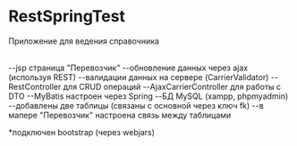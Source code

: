 # RestSpringTest
Приложение для ведения справочника

</br>--jsp страница "Перевозчик"
--обновление данных через ajax (используя REST)
--валидации данных на сервере (CarrierValidator)
--RestController для CRUD операций
--AjaxCarrierController для работы с DTO
--MyBatis настроен через Spring
--БД MySQL (xampp, phpmyadmin)
--добавлены две таблицы (связаны с основной через ключ fk)
--в мапере "Перевозчик" настроена связь между таблицами

*подключен bootstrap (через webjars)
